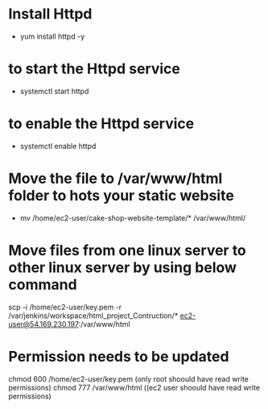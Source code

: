 # Install Httpd
- yum install httpd -y

# to  start  the Httpd service
 - systemctl start httpd

 # to  enable the Httpd service
 - systemctl enable  httpd
 
#  Move the file  to /var/www/html folder to hots your static website 
- mv /home/ec2-user/cake-shop-website-template/* /var/www/html/


#  Move files from one linux server to other linux server by using below command 
scp -i /home/ec2-user/key.pem -r /var/jenkins/workspace/html_project_Contruction/* ec2-user@54.169.230.197:/var/www/html

# Permission needs to be updated 
   chmod 600 /home/ec2-user/key.pem      (only root shoould have read write permissions)
   chmod 777 /var/www/html                ((ec2 user shoould have read write permissions)       
